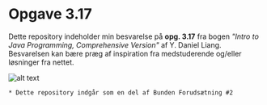 # Opgave 3.17
Dette repository indeholder min besvarelse på **opg. 3.17** fra bogen _"Intro to Java Programming, Comprehensive Version"_ af Y. Daniel Liang. Besvarelsen kan bære præg af inspiration fra medstuderende og/eller løsninger fra nettet.

![alt text](https://i.imgur.com/yX8TLnR.jpg "Intro to Java Programming")

```diff
* Dette repository indgår som en del af Bunden Forudsætning #2
